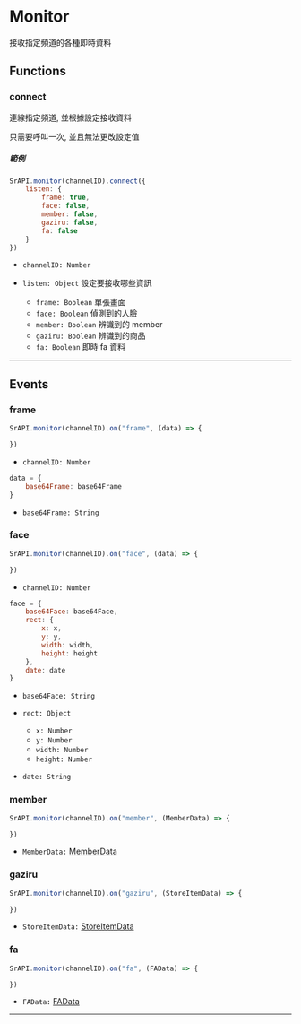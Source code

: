 # Monitor

接收指定頻道的各種即時資料

## Functions

### connect

連線指定頻道, 並根據設定接收資料

只需要呼叫一次, 並且無法更改設定值

##### 範例

```javascript
SrAPI.monitor(channelID).connect({
    listen: {
        frame: true, 
        face: false, 
        member: false, 
        gaziru: false, 
        fa: false
    }
})
```

- `channelID: Number`

- `listen: Object`      設定要接收哪些資訊
  - `frame: Boolean`    單張畫面
  - `face: Boolean`     偵測到的人臉
  - `member: Boolean`   辨識到的 member
  - `gaziru: Boolean`   辨識到的商品
  - `fa: Boolean`       即時 fa 資料

---

## Events

### frame

```javascript
SrAPI.monitor(channelID).on("frame", (data) => {

})
```

- `channelID: Number`

```javascript
data = {
    base64Frame: base64Frame
}
```

- `base64Frame: String`


### face

```javascript
SrAPI.monitor(channelID).on("face", (data) => {

})
```

- `channelID: Number`

```javascript
face = {
    base64Face: base64Face,
    rect: { 
        x: x, 
        y: y, 
        width: width, 
        height: height 
    },
    date: date
}
```

- `base64Face: String`

- `rect: Object`
  - `x: Number`
  - `y: Number`
  - `width: Number`
  - `height: Number`

- `date: String`

### member

```javascript
SrAPI.monitor(channelID).on("member", (MemberData) => {

})
```

- `MemberData:` [MemberData](https://github.com/Org08/sdb-nexus/blob/master/docs/API/SrAPI/MemberData.md)

### gaziru

```javascript
SrAPI.monitor(channelID).on("gaziru", (StoreItemData) => {

})
```

- `StoreItemData:` [StoreItemData](https://github.com/Org08/sdb-nexus/blob/master/docs/API/SrAPI/StoreItemData.md)

### fa

```javascript
SrAPI.monitor(channelID).on("fa", (FAData) => {

})
```

- `FAData:` [FAData](https://github.com/Org08/sdb-nexus/blob/master/docs/API/SrAPI/FAData.md)

---
